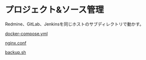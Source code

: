 # プロジェクト&ソース管理
Redmine、GitLab、Jenkinsを同じホストのサブディレクトリで動かす。  

[docker-compose.yml](https://gist.github.com/roy-n-roy/ca464ea870a5c41a4e0990070c8ff4a2#file-docker-compose-yml)
<script src="https://gist.github.com/roy-n-roy/ca464ea870a5c41a4e0990070c8ff4a2.js?file=docker-compose.yml"></script>

[nginx.conf](https://gist.github.com/roy-n-roy/ca464ea870a5c41a4e0990070c8ff4a2#file-nginx-conf)
<script src="https://gist.github.com/roy-n-roy/ca464ea870a5c41a4e0990070c8ff4a2.js?file=nginx.conf"></script>

[backup.sh](https://gist.github.com/roy-n-roy/ca464ea870a5c41a4e0990070c8ff4a2#file-backp-sh)
<script src="https://gist.github.com/roy-n-roy/ca464ea870a5c41a4e0990070c8ff4a2.js?file=backup.sh"></script>